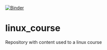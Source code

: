 [![Binder](https://mybinder.org/badge_logo.svg)](https://mybinder.org/v2/gh/osvaldoreisss/linux_course.git/HEAD)
# linux_course
Repository with content used to a linux course

